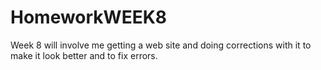 # HomeworkWEEK8
Week 8 will involve me getting a web site and doing corrections with it to make it look better and to fix errors.
